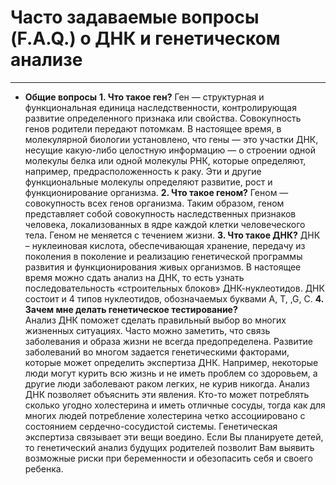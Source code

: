 # Часто задаваемые вопросы (F.A.Q.) о ДНК и генетическом анализе

***

* **Общие вопросы**
  **1. Что такое ген?** 
    Ген — структурная и функциональная единица наследственности, контролирующая развитие определенного признака или свойства. Совокупность генов родители передают потомкам. В настоящее время, в молекулярной биологии установлено, что гены — это участки ДНК, несущие какую-либо целостную информацию — о строении одной молекулы белка или одной молекулы РНК, которые определяют, например, предрасположенность к раку. Эти и другие функциональные молекулы определяют развитие, рост и функционирование организма. 
  **2. Что такое геном?** 
    Геном — совокупность всех генов организма. Таким образом, геном представляет собой совокупность наследственных признаков человека, локализованных в ядре каждой клетки человеческого тела. Геном не меняется с течением жизни. 
  **3. Что такое ДНК?** 
    ДНК – нуклеиновая кислота, обеспечивающая хранение, передачу из поколения в поколение и реализацию генетической программы развития и функционирования живых организмов. В настоящее время можно сдать анализ на ДНК, то есть узнать последовательность «строительных блоков» ДНК-нуклеотидов. ДНК состоит и 4 типов нуклеотидов, обозначаемых буквами A, T, ,G, C. 
  **4. Зачем мне делать генетическое тестирование?**  
    Анализ ДНК поможет сделать правильный выбор во многих жизненных ситуациях. Часто можно заметить, что связь заболевания и образа жизни не всегда предопределена. Развитие заболеваний во многом задается генетическими факторами, которые может определить экспертиза ДНК. Например, некоторые люди могут курить всю жизнь и не иметь проблем со здоровьем, а другие люди заболевают раком легких, не курив никогда. Анализ ДНК позволяет объяснить эти явления. Кто-то может потреблять сколько угодно холестерина и иметь отличные сосуды, тогда как для многих людей потребление холестерина четко ассоциировано с состоянием сердечно-сосудистой системы. Генетическая экспертиза связывает эти вещи воедино. Если Вы планируете детей, то генетический анализ будущих родителей позволит Вам выявить возможные риски при беременности и обезопасить себя и своего ребенка. 
 
